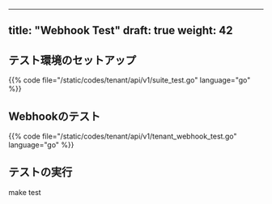 ---
title: "Webhook Test"
draft: true
weight: 42
----------

## テスト環境のセットアップ

{{% code file="/static/codes/tenant/api/v1/suite_test.go" language="go" %}}

## Webhookのテスト

{{% code file="/static/codes/tenant/api/v1/tenant_webhook_test.go" language="go" %}}

## テストの実行

make test
